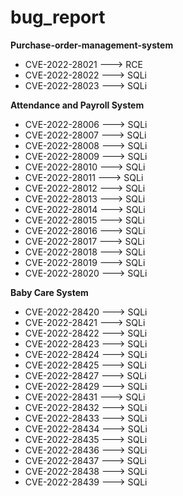 # bug_report

**Purchase-order-management-system**
- CVE-2022-28021 ---> RCE
- CVE-2022-28022 ---> SQLi
- CVE-2022-28023 ---> SQLi

**Attendance and Payroll System**
- CVE-2022-28006 ---> SQLi
- CVE-2022-28007 ---> SQLi
- CVE-2022-28008 ---> SQLi
- CVE-2022-28009 ---> SQLi
- CVE-2022-28010 ---> SQLi
- CVE-2022-28011 ---> SQLi
- CVE-2022-28012 ---> SQLi
- CVE-2022-28013 ---> SQLi
- CVE-2022-28014 ---> SQLi
- CVE-2022-28015 ---> SQLi
- CVE-2022-28016 ---> SQLi
- CVE-2022-28017 ---> SQLi
- CVE-2022-28018 ---> SQLi
- CVE-2022-28019 ---> SQLi
- CVE-2022-28020 ---> SQLi

**Baby Care System**
- CVE-2022-28420 ---> SQLi
- CVE-2022-28421 ---> SQLi
- CVE-2022-28422 ---> SQLi
- CVE-2022-28423 ---> SQLi
- CVE-2022-28424 ---> SQLi
- CVE-2022-28425 ---> SQLi
- CVE-2022-28427 ---> SQLi
- CVE-2022-28429 ---> SQLi
- CVE-2022-28431 ---> SQLi
- CVE-2022-28432 ---> SQLi
- CVE-2022-28433 ---> SQLi
- CVE-2022-28434 ---> SQLi
- CVE-2022-28435 ---> SQLi
- CVE-2022-28436 ---> SQLi
- CVE-2022-28437 ---> SQLi
- CVE-2022-28438 ---> SQLi
- CVE-2022-28439 ---> SQLi


